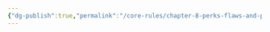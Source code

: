 ```yaml
---
{"dg-publish":true,"permalink":"/core-rules/chapter-8-perks-flaws-and-points/perks-list/trait/body/speach/"}
---
```


